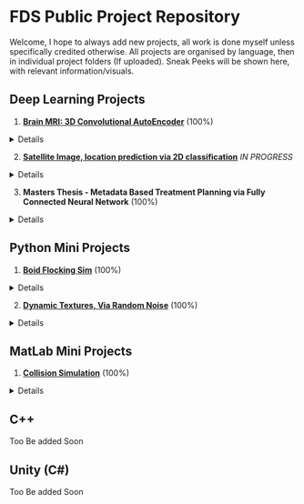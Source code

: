 # FDS Public Project Repository
Welcome, I hope to always add new projects, all work is done myself unless specifically credited otherwise.
All projects are organised by language, then in individual project folders (If uploaded).
Sneak Peeks will be shown here, with relevant information/visuals.

## Deep Learning Projects  
1. [**Brain MRI: 3D Convolutional AutoEncoder**](https://github.com/FDSchaefer/public/tree/master/Deep%20Learning/BRAIN%20MRI) (100%)
<details>
  <summary>Details</summary>
  This project involves the creation of an autoencoder to process 3D brain MRI data via 3 3D convolutions, for a total compression of circa 60%.
  
  It is not uncommon that one of the main limitations of machine learning models is the inability of the host system to handle the large datasets, or the network getting overwhelmed by the number of features. An autoencoder, allows us to use machine learning to compress the image down to a manageable size while maintaining the core feature information which would be needed in future modelling steps.
  
  The network was written in Pytorch, with CUDA compatibility using raw python scripts.
  
  The data acquired from: https://www.insight-journal.org/midas/community/view/21
  
  ![Preview](https://github.com/FDSchaefer/public/blob/master/Deep%20Learning/BRAIN%20MRI/README/gif2.gif)  
  
</details>   
 
2. [**Satellite Image, location prediction via 2D classification**](https://github.com/FDSchaefer/public/tree/master/Deep%20Learning/ClassSat) *IN PROGRESS*
<details>
  <summary>Details</summary>
  With the USA being a large and diverse country in terms of landscapes and environments, it is not unreasonable to assume one could identify states from satellite photography. Inspired by games like Geo-Guesser, where the classification is done by humans, i wanted to experiment to see if this would be possible via a neural network. 
  
  ![Preview](https://github.com/FDSchaefer/public/blob/master/Deep%20Learning/ClassSat/images/RandomSelection.jpg)  
  
  I acquired data from 4 US States, (California-CA, Maine-ME, New Mexico-NM and Florida-FL) via the [USGS Earth Explorer](https://earthexplorer.usgs.gov). By collecting a sample 50 images from each state we ensured a general overview with some variation in landscape and even cityscapes. As the files were encoded in the .jp2 format there was a significant effort to parse the information into more accessible forms, additionally to ensure enough data for training i decided that each HD satellite image (13200x12000x4) would be sampled 20 times (128x128x4) using a random non-repeating sampling algorithm. We additionally set aside 15% of the full size images to keep as final unseen testing data, which were then sampled and stored separately. 
  
  ![Training](https://github.com/FDSchaefer/public/blob/master/Deep%20Learning/ClassSat/images/TrainingData.jpg)
  
  The training and validation sets were split via stratified random sampling at 30% used for validation. We also implemented a mild dropout and some basic data augmentation within the network to avoid overfitting. After 200 epochs of training we found a very acceptable training and validation accuracy of: 98.7% and 98.3%, with the unseen testing set being predicted with 96% accuracy. Showing that our network was generally applicable for these states.
  
  ![Testing](https://github.com/FDSchaefer/public/blob/master/Deep%20Learning/ClassSat/images/Testing.jpg)
  
  Some next steps would be to use the pretrained model to introduce a 5th class, and observe if it would be able to distinguish and maintain its previous training. 
  
</details>  

3. **Masters Thesis - Metadata Based Treatment Planning via Fully Connected Neural Network** (100%)
<details>
  <summary>Details</summary>
  This Projects purpose was to create a fully connected neural network to predict treatment success based on patient metadata and the respective treatment plan that was implemented. Additionally this model was used to optimise treatments by implementing the network into the existing planning software *MatRad*. The project involved full data acquisition, extraction, standardisation, autoencoding and final model creation and subsequent integration.  
  
  **NOTE: Currently being refined for publication, therefore will not be uploaded until then**
  
  [Link 2 Abstract](https://github.com/FDSchaefer/public/blob/master/Deep%20Learning/Treatment%20Planning/Abstract.pdf)
</details>

## Python Mini Projects
1. [**Boid Flocking Sim**](https://github.com/FDSchaefer/public/tree/master/Python%20Projects/FlockingSim)  (100%)
<details>
  <summary>Details</summary>
  This project involved the implementation of a simple Boid Flocking simulation, using the 3 laws. Additional GUI additions were added to allow the user to play around with the simulation, including sliders, buttons and menus for all relevant options. 
  
  ![Preview](https://github.com/FDSchaefer/public/blob/master/README/BoidGif.gif)  
  
</details>

2. [**Dynamic Textures, Via Random Noise**](https://github.com/FDSchaefer/public/tree/master/Python%20Projects/DynamicNoise)  (100%)
<details>
  <summary>Details</summary>
  This project worked on creating dynamic textures via random noise, by layering different noise densities in different ways, to allow for a fast yet always unique experience. Works well as a screensaver/background or animated poster. 
  
  ![Preview](https://github.com/FDSchaefer/public/blob/master/README/Noise.gif)  
  
</details>
  
## MatLab Mini Projects
1. [**Collision Simulation**](https://github.com/FDSchaefer/public/tree/master/MatLab%20Projects/TriangleCollision)  (100%)
<details>
  <summary>Details</summary>
  This project involved the implementation of 2D collision mechanics for randomly placed moving ships. Using the main script one would be able to add or remove the number of ships, and take manual control over the frame updates. 
  
  ![Preview](https://github.com/FDSchaefer/public/blob/master/README/ColliderGif.gif?raw=true)
  
</details>


## C++ 
Too Be added Soon

## Unity (C#)
Too Be added Soon



